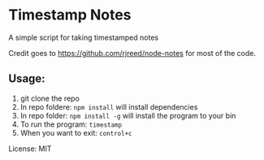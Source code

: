 # Timestamp Notes

A simple script for taking timestamped notes

Credit goes to https://github.com/rjreed/node-notes for most of the code.

## Usage:
1. git clone the repo
2. In repo foldere: `npm install` will install dependencies
3. In repo folder: `npm install -g` will install the program to your bin
4. To run the program: `timestamp`
5. When you want to exit: `control+c`

License: MIT
